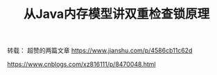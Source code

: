 ﻿---
title: 从Java内存模型讲双重检查锁原理
categories: Java
tags: java
---

转载： 超赞的两篇文章 
https://www.jianshu.com/p/4586cb11c62d

https://www.cnblogs.com/xz816111/p/8470048.html

